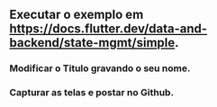 ## Executar o exemplo em https://docs.flutter.dev/data-and-backend/state-mgmt/simple. ##

### Modificar o Titulo gravando o seu nome. ###

### Capturar as telas e postar no Github. ###

